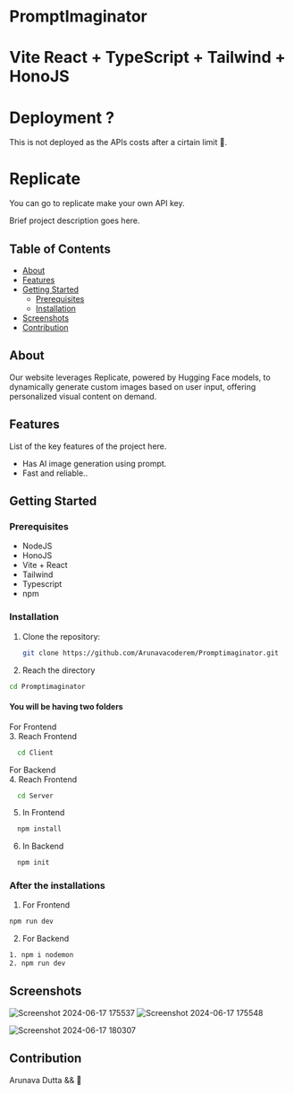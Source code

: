 # PromptImaginator
# Vite React + TypeScript + Tailwind + HonoJS

# Deployment ?

This is not deployed as the APIs costs after a cirtain limit 🫠.

# Replicate

You can go to replicate make your own API key.

Brief project description goes here.

## Table of Contents

- [About](#about)
- [Features](#features)
- [Getting Started](#getting-started)
  - [Prerequisites](#prerequisites) 
  - [Installation](#installation)
- [Screenshots](#screenshots)
- [Contribution](#contribution)

## About

Our website leverages Replicate, powered by Hugging Face models, to dynamically generate custom images based on user input, offering personalized visual content on demand.

## Features

List of the key features of the project here.

- Has AI image generation using prompt.
- Fast and reliable..

## Getting Started

### Prerequisites

- NodeJS
- HonoJS
- Vite + React
- Tailwind
- Typescript
- npm 

### Installation

1. Clone the repository:

   ```sh
   git clone https://github.com/Arunavacoderem/Promptimaginator.git

   ```
2. Reach the directory

  ```sh
  cd Promptimaginator

  ```

#### You will be having two folders

For Frontend <br />
3. Reach Frontend
  ```sh
    cd Client

  ```

For Backend  <br />
4. Reach Frontend
  ```sh
    cd Server

  ```

5. In Frontend  <br />
```sh
  npm install
```

6. In Backend  <br />
```sh
  npm init

```

### After the installations
1. For Frontend
  ```sh
  npm run dev
```
2. For Backend
  ```sh
  1. npm i nodemon
  2. npm run dev

```

## Screenshots

![Screenshot 2024-06-17 175537](https://github.com/ArunavaCoderEm/Promptimaginator/assets/121813676/a9236670-42d5-4cff-ad75-d5c5e85501ab)
![Screenshot 2024-06-17 175548](https://github.com/ArunavaCoderEm/Promptimaginator/assets/121813676/a567c658-abe5-4ba6-915c-c6d5d8d9ef53)


![Screenshot 2024-06-17 180307](https://github.com/ArunavaCoderEm/Promptimaginator/assets/121813676/81165c25-6c0d-4770-89f7-442350318222)

## Contribution
Arunava Dutta && 💙
